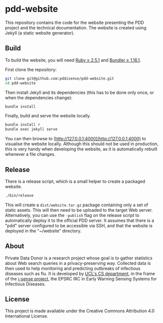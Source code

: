 # pdd-website

This repository contains the code for the website presenting the PDD project and the technical documentation.
The website is created using Jekyll (a static website generator).

## Build
To build the website, you will need [Ruby ≥ 2.5.1](https://www.ruby-lang.org) and [Bundler ≥ 1.16.1](https://bundler.io).

First clone the repository:
```bash
git clone git@github.com:pddisense/pdd-website.git
cd pdd-website
```

Then install Jekyll and its dependencies (this has to be done only once, or when the dependencies change):
```bash
bundle install
```

Finally, build and serve the website locally.
```bash
bundle install #
bundle exec jekyll serve
```

You can then browse to [http://127.0.0.1:4000](http://127.0.0.1:4000) to visualise the website locally.
Although this should not be used in production, this is very handy when developing the website, as it is automatically rebuilt whenever a file changes.

## Release
There is a release script, which is a small helper to create a packaged website.

```bash
./bin/release
```

This will create a `dist/website.tar.gz` package containing only a set of static assets.
This will then need to be uploaded to the target Web server.
Alternatively, you can use the `-publish` flag on the release script to automatically deploy it to the official PDD server.
It assumes that there is a "pdd" server configured to be accessible via SSH, and that the website is deployed in the "~/website" directory.

## About
Private Data Donor is a research project whose goal is to gather statistics about Web search queries in a privacy-preserving way.
Collected data is then used to help monitoring and predicting outbreaks of infectious diseases such as flu.
It is developed by [UCL's CS department](http://www.cs.ucl.ac.uk/home/), in the frame of the [i-sense project](https://www.i-sense.org.uk/), the EPSRC IRC in Early Warning Sensing Systems for Infectious Diseases.

## License
This project is made available under the Creative Commons Attribution 4.0 International License.
